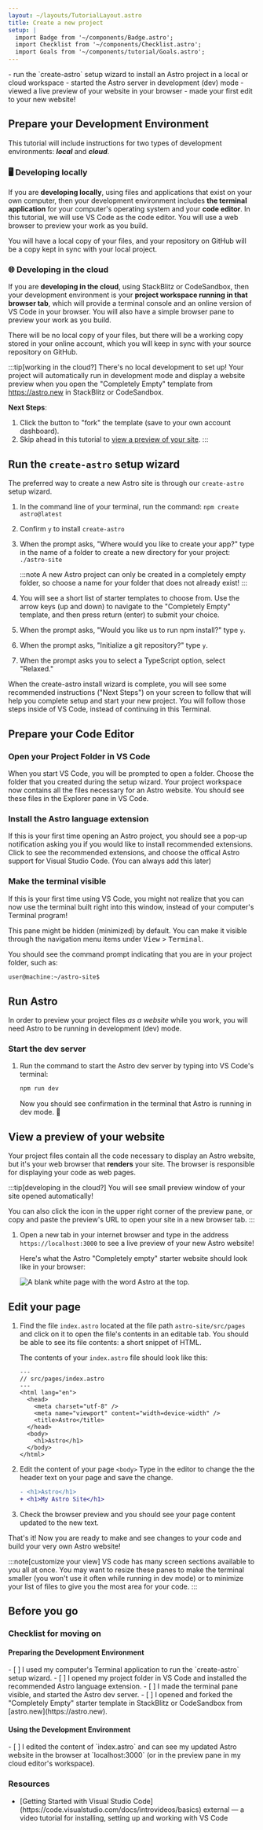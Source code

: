 ```yaml
---
layout: ~/layouts/TutorialLayout.astro
title: Create a new project
setup: |
  import Badge from '~/components/Badge.astro';
  import Checklist from '~/components/Checklist.astro';
  import Goals from '~/components/tutorial/Goals.astro';
---
```


<Goals>
  - run the `create-astro` setup wizard to install an Astro project in a local or cloud workspace
  - started the Astro server in development (dev) mode
  - viewed a live preview of your website in your browser
  - made your first edit to your new website!
</Goals>

## Prepare your Development Environment

This tutorial will include instructions for two types of development environments: ***local*** and ***cloud***.

### 🖥️ Developing locally

If you are **developing locally**, using files and applications that exist on your own computer, then your development environment includes **the terminal application** for your computer's operating system and your **code editor**. In this tutorial, we will use VS Code as the code editor. You will use a web browser to preview your work as you build.

You will have a local copy of your files, and your repository on GitHub will be a copy kept in sync with your local project.

### 🌐 Developing in the cloud

If you are **developing in the cloud**, using StackBlitz or CodeSandbox, then your development environment is your **project workspace running in that browser tab**, which will provide a terminal console and an online version of VS Code in your browser. You will also have a simple browser pane to preview your work as you build. 

There will be no local copy of your files, but there will be a working copy stored in your online account, which you will keep in sync with your source repository on GitHub.

:::tip[working in the cloud?]
There's no local development to set up! Your project will automatically run in development mode and display a website preview when you open the "Completely Empty" template from https://astro.new in StackBlitz or CodeSandbox. 

**Next Steps**: 
1. Click the button to "fork" the template (save to your own account dashboard).
2. Skip ahead in this tutorial to [view a preview of your site](#view-a-preview-of-your-website).
:::

## Run the `create-astro` setup wizard

The preferred way to create a new Astro site is through our `create-astro` setup wizard.

1. In the command line of your terminal, run the command:
`npm create astro@latest`
2. Confirm `y` to install `create-astro`
3. When the prompt asks, "Where would you like to create your app?" type in the name of a folder to create a new directory for your project:
`./astro-site`

    :::note
    A new Astro project can only be created in a completely empty folder, so choose a name for your folder that does not already exist!
    :::

3. You will see a short list of starter templates to choose from. Use the arrow keys (up and down) to navigate to the "Completely Empty" template, and then press return (enter) to submit your choice. 

4. When the prompt asks, "Would you like us to run npm install?" type `y`.

5. When the prompt asks, "Initialize a git repository?" type `y`.

6. When the prompt asks you to select a TypeScript option, select "Relaxed."

When the create-astro install wizard is complete, you will see some recommended instructions ("Next Steps") on your screen to follow that will help you complete setup and start your new project. You will follow those steps inside of VS Code, instead of continuing in this Terminal.

## Prepare your Code Editor

### Open your Project Folder in VS Code

When you start VS Code, you will be prompted to open a folder. Choose the folder that you created during the setup wizard. Your project workspace now contains all the files necessary for an Astro website. You should see these files in the Explorer pane in VS Code.

### Install the Astro language extension
If this is your first time opening an Astro project, you should see a pop-up notification asking you if you would like to install recommended extensions. Click to see the recommended extensions, and choose the offical Astro support for Visual Studio Code.  (You can always add this later)

### Make the terminal visible
If this is your first time using VS Code, you might not realize that you can now use the terminal built right into this window, instead of your computer's Terminal program!

This pane might be hidden (minimized) by default. You can make it visible through the navigation menu items under <kbd>View</kbd> > <kbd>Terminal</kbd>.

You should see the command prompt indicating that you are in your project folder, such as:

```sh
user@machine:~/astro-site$
```

## Run Astro

In order to preview your project files _as a website_ while you work, you will need Astro to be running in development (dev) mode.

### Start the dev server

1. Run the command to start the Astro dev server by typing into VS Code's terminal:

    ```sh
    npm run dev
    ```

    Now you should see confirmation in the terminal that Astro is running in dev mode. 🚀

## View a preview of your website

Your project files contain all the code necessary to display an Astro website, but it's your web browser that **renders** your site. The browser is responsible for displaying your code as web pages.

:::tip[developing in the cloud?]
You will see small preview window of your site opened automatically! 

You can also click the icon in the upper right corner of the preview pane, or copy and paste the preview's URL to open your site in a new browser tab.
:::

1. Open a new tab in your internet browser and type in the address `https://localhost:3000` to see a live preview of your new Astro website!

    Here's what the Astro "Completely empty" starter website should look like in your browser:

    ![A blank white page with the word Astro at the top.](/tutorial/minimal.png)


## Edit your page

1. Find the file `index.astro` located at the file path `astro-site/src/pages` and click on it to open the file's contents in an editable tab. You should be able to see its file contents: a short snippet of HTML.

    The contents of your `index.astro` file should look like this:

    ```astro
    ---
    // src/pages/index.astro
    ---
    <html lang="en">
      <head>
        <meta charset="utf-8" />
        <meta name="viewport" content="width=device-width" />
        <title>Astro</title>
      </head>
      <body>
        <h1>Astro</h1>
      </body>
    </html>
    ```

2. Edit the content of your page `<body>`
Type in the editor to change the the header text on your page and save the change.

    ```diff
    - <h1>Astro</h1>
    + <h1>My Astro Site</h1>
    ```

3. Check the browser preview and you should see your page content updated to the new text.

That's it! Now you are ready to make and see changes to your code and build your very own Astro website!

:::note[customize your view]
VS code has many screen sections available to you all at once. You may want to resize these panes to make the terminal smaller (you won't use it often while running in dev mode) or to minimize your list of files to give you the most area for your code.
:::

## Before you go
### Checklist for moving on

#### Preparing the Development Environment

<Checklist key="preparation">
- [ ] I used my computer's Terminal application to run the `create-astro` setup wizard.
- [ ] I opened my project folder in VS Code and installed the recommended Astro language extension.
- [ ] I made the terminal pane visible, and started the Astro dev server.
<Fragment slot="alternative">
- [ ] I opened and forked the "Completely Empty" starter template in StackBlitz or CodeSandbox from [astro.new](https://astro.new).
</Fragment>
</Checklist>

#### Using the Development Environment

<Checklist key="usage">
- [ ] I edited the content of `index.astro` and can see my updated Astro website in the browser at `localhost:3000` (or in the preview pane in my cloud editor's workspace).
</Checklist>

### Resources

- <p>[Getting Started with Visual Studio Code](https://code.visualstudio.com/docs/introvideos/basics) <Badge>external</Badge> — a video tutorial for installing, setting up and working with VS Code</p>
